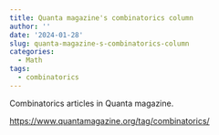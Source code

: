 ```yaml
---
title: Quanta magazine's combinatorics column
author: ''
date: '2024-01-28'
slug: quanta-magazine-s-combinatorics-column
categories:
  - Math
tags:
  - combinatorics
---
```


Combinatorics articles in Quanta magazine.

<https://www.quantamagazine.org/tag/combinatorics/>

